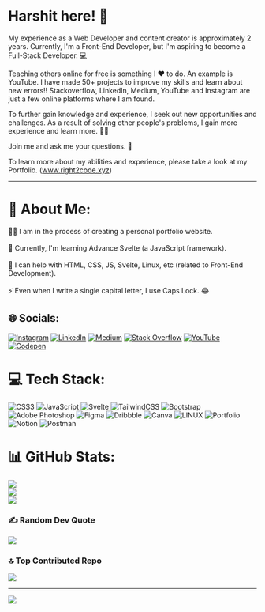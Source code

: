 
# Harshit here! 👋
 My experience as a Web Developer and content creator is approximately 2 years.
Currently, I'm a Front-End Developer, but I'm aspiring to become a Full-Stack Developer. 💻

Teaching others online for free is something I ❤️ to do. An example is YouTube.
I have made 50+ projects to improve my skills and learn about new errors!!
Stackoverflow, LinkedIn, Medium, YouTube and Instagram are just a few online platforms where I am found.

To further gain knowledge and experience, I seek out new opportunities and challenges.
As a result of solving other people's problems, I gain more experience and learn more. 🕵️‍♂️

Join me and ask me your questions. 🙋

To learn more about my abilities and experience, please take a look at my Portfolio. (www.right2code.xyz)

------------------------------------------------------------------------------

# 💫 About Me:
👨‍🔧 I am in the process of creating a personal portfolio website. <br><br>🌱 Currently, I'm learning Advance Svelte (a JavaScript framework).<br><br>💬 I can help with HTML, CSS, JS, Svelte, Linux, etc (related to Front-End Development).<br><br>⚡ Even when I write a single capital letter, I use Caps Lock. 😂


## 🌐 Socials:
[![Instagram](https://img.shields.io/badge/Instagram-%23E4405F.svg?logo=Instagram&logoColor=white)](https://instagram.com/right_2_code) [![LinkedIn](https://img.shields.io/badge/LinkedIn-%230077B5.svg?logo=linkedin&logoColor=white)](https://linkedin.com/in/https://www.linkedin.com/in/right-2-code-aa59a1278/) [![Medium](https://img.shields.io/badge/Medium-12100E?logo=medium&logoColor=white)](https://medium.com/@https://medium.com/@right2code09) [![Stack Overflow](https://img.shields.io/badge/-Stackoverflow-FE7A16?logo=stack-overflow&logoColor=white)](https://stackoverflow.com/users/https://stackoverflow.com/users/21973458/right-2-code) [![YouTube](https://img.shields.io/badge/YouTube-%23FF0000.svg?logo=YouTube&logoColor=white)](https://youtube.com/@https://www.youtube.com/@Right2Code-09) [![Codepen](https://img.shields.io/badge/Codepen-000000?style=for-the-badge&logo=codepen&logoColor=white)](https://codepen.io/https://codepen.io/Right-2-Code) 

# 💻 Tech Stack:
![CSS3](https://img.shields.io/badge/css3-%231572B6.svg?style=plastic&logo=css3&logoColor=white) ![JavaScript](https://img.shields.io/badge/javascript-%23323330.svg?style=plastic&logo=javascript&logoColor=%23F7DF1E) ![Svelte](https://img.shields.io/badge/svelte-%23f1413d.svg?style=plastic&logo=svelte&logoColor=white) ![TailwindCSS](https://img.shields.io/badge/tailwindcss-%2338B2AC.svg?style=plastic&logo=tailwind-css&logoColor=white) ![Bootstrap](https://img.shields.io/badge/bootstrap-%23563D7C.svg?style=plastic&logo=bootstrap&logoColor=white) ![Adobe Photoshop](https://img.shields.io/badge/adobephotoshop-%2331A8FF.svg?style=plastic&logo=adobephotoshop&logoColor=white) 	![Figma](https://img.shields.io/badge/figma-%23F24E1E.svg?style=plastic&logo=figma&logoColor=white) ![Dribbble](https://img.shields.io/badge/Dribbble-EA4C89?style=plastic&logo=dribbble&logoColor=white) ![Canva](https://img.shields.io/badge/Canva-%2300C4CC.svg?style=plastic&logo=Canva&logoColor=white) ![LINUX](https://img.shields.io/badge/Linux-FCC624?style=plastic&logo=linux&logoColor=black) ![Portfolio](https://img.shields.io/badge/Portfolio-%23000000.svg?style=plastic&logo=firefox&logoColor=#FF7139) ![Notion](https://img.shields.io/badge/Notion-%23000000.svg?style=plastic&logo=notion&logoColor=white) ![Postman](https://img.shields.io/badge/Postman-FF6C37?style=plastic&logo=postman&logoColor=white)
# 📊 GitHub Stats:
![](https://github-readme-stats.vercel.app/api?username=Right2Code-09&theme=tokyonight&hide_border=false&include_all_commits=false&count_private=false)<br/>
![](https://github-readme-streak-stats.herokuapp.com/?user=Right2Code-09&theme=tokyonight&hide_border=false)<br/>
![](https://github-readme-stats.vercel.app/api/top-langs/?username=Right2Code-09&theme=tokyonight&hide_border=false&include_all_commits=false&count_private=false&layout=compact)

### ✍️ Random Dev Quote
![](https://quotes-github-readme.vercel.app/api?type=horizontal&theme=radical)

### 🔝 Top Contributed Repo
![](https://github-contributor-stats.vercel.app/api?username=Right2Code-09&limit=5&theme=tokyonight&combine_all_yearly_contributions=true)

---
[![](https://visitcount.itsvg.in/api?id=Right2Code-09&icon=0&color=0)](https://visitcount.itsvg.in)

<!-- Proudly created with GPRM ( https://gprm.itsvg.in ) -->
